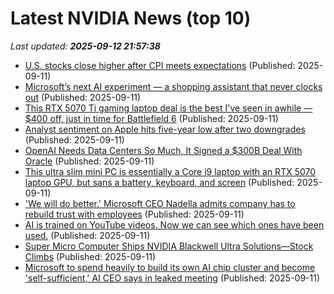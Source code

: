 # Latest NVIDIA News (top 10)
_Last updated: **2025-09-12 21:57:38**_

- [U.S. stocks close higher after CPI meets expectations](https://www.thestar.com.my/news/world/2025/09/12/us-stocks-close-higher-after-cpi-meets-expectations) (Published: 2025-09-11)
- [Microsoft’s next AI experiment — a shopping assistant that never clocks out](https://www.windowscentral.com/artificial-intelligence/microsoft-copilot/microsofts-next-ai-experiment-a-shopping-assistant-that-never-clocks-out) (Published: 2025-09-11)
- [This RTX 5070 Ti gaming laptop deal is the best I've seen in awhile — $400 off, just in time for Battlefield 6](https://www.windowscentral.com/hardware/asus/asus-rog-strix-g16-2025-g614-best-buy-deal) (Published: 2025-09-11)
- [Analyst sentiment on Apple hits five-year low after two downgrades](https://macdailynews.com/2025/09/11/analyst-sentiment-on-apple-hits-five-year-low-after-two-downgrades/) (Published: 2025-09-11)
- [OpenAI Needs Data Centers So Much, It Signed a $300B Deal With Oracle](https://www.cnet.com/tech/services-and-software/openai-needs-data-centers-so-much-it-signed-a-300b-deal-with-oracle/) (Published: 2025-09-11)
- [This ultra slim mini PC is essentially a Core i9 laptop with an RTX 5070 laptop GPU, but sans a battery, keyboard, and screen](https://www.techradar.com/pro/this-ultra-slim-mini-pc-is-essentially-a-core-i9-laptop-with-an-rtx-5070-laptop-gpu-but-sans-a-battery-keyboard-and-screen) (Published: 2025-09-11)
- ['We will do better.' Microsoft CEO Nadella admits company has to rebuild trust with employees](https://www.cnbc.com/2025/09/11/microsoft-ceo-nadella-says-company-must-rebuild-trust-with-employees.html) (Published: 2025-09-11)
- [AI is trained on YouTube videos. Now we can see which ones have been used.](https://www.tubefilter.com/2025/09/11/generative-ai-artificial-intelligence-training-youtube-videos-search/) (Published: 2025-09-11)
- [Super Micro Computer Ships NVIDIA Blackwell Ultra Solutions—Stock Climbs](https://biztoc.com/x/23adeeb8e29af33a) (Published: 2025-09-11)
- [Microsoft to spend heavily to build its own AI chip cluster and become 'self-sufficient,' AI CEO says in leaked meeting](https://www.businessinsider.com/microsoft-spend-heavily-own-chip-cluster-in-house-ai-models-2025-9) (Published: 2025-09-11)
